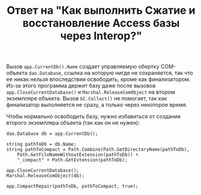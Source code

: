 ﻿---
title: "Ответ на \"Как выполнить Сжатие и восстановление Access базы через Interop?\""
se.owner.user_id: 240512
se.owner.display_name: "MSDN.WhiteKnight"
se.owner.link: "https://ru.stackoverflow.com/users/240512/msdn-whiteknight"
se.answer_id: 848255
se.question_id: 561357
se.post_type: answer
se.is_accepted: False
---
<p>Вызов <code>app.CurrentDb().Name</code> создает управляемую обертку COM-объекта <code>dao.Database</code>, ссылка на которую нигде не сохраняется, так что ее никак нельзя впоследствии освободить, кроме как финализатором. Из-за этого программа держит базу даже после вызовов <code>app.CloseCurrentDatabase()</code> и <code>Marshal.ReleaseComObject</code> на втором экземпляре объекта. Вызов <code>GC.Collect()</code> не помогает, так как финализатор выполняется не сразу, а только через некоторое время.</p>

<p>Чтобы нормально освободить базу, нужно избавиться от создания второго экземпляра объекта (так как он не нужен):</p>

<pre><code>dao.Database db = app.CurrentDb();

string pathToDb = db.Name;
string pathToCompact = Path.Combine(Path.GetDirectoryName(pathToDb),
    Path.GetFileNameWithoutExtension(pathToDb)) +
    "_compact" + Path.GetExtension(pathToDb);

app.CloseCurrentDatabase();
Marshal.ReleaseComObject(db); 

app.CompactRepair(pathToDb, pathToCompact, true);
</code></pre>
